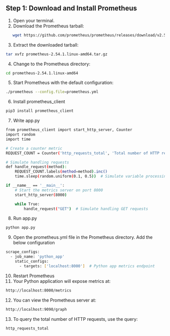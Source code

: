 ## Step 1: Download and Install Prometheus

1. Open your terminal.
2. Download the Prometheus tarball:

```bash
   wget https://github.com/prometheus/prometheus/releases/download/v2.54.1/prometheus-2.54.1.linux-amd64.tar.gz
```

3. Extract the downloaded tarball:

```bash
tar xvfz prometheus-2.54.1.linux-amd64.tar.gz
```

4. Change to the Prometheus directory:
```bash
cd prometheus-2.54.1.linux-amd64
```

5. Start Prometheus with the default configuration:

```bash
./prometheus --config.file=prometheus.yml
```

6. Install prometheus_client
```bash
pip3 install prometheus_client
```

7. Write app.py
```bash
from prometheus_client import start_http_server, Counter
import random
import time

# Create a counter metric
REQUEST_COUNT = Counter('http_requests_total', 'Total number of HTTP requests', ['method'])

# Simulate handling requests
def handle_request(method):
    REQUEST_COUNT.labels(method=method).inc()
    time.sleep(random.uniform(0.1, 0.5))  # Simulate variable processing time

if __name__ == '__main__':
    # Start the metrics server on port 8000
    start_http_server(8000)

    while True:
        handle_request("GET")  # Simulate handling GET requests
```
8. Run app.py
```bash
python app.py
```
9. Open the prometheus.yml file in the Prometheus directory. Add the below configuration
```bash
scrape_configs:
  - job_name: 'python_app'
    static_configs:
      - targets: ['localhost:8000']  # Python app metrics endpoint
```
10. Restart Prometheus
11. Your Python application will expose metrics at:
```bash
http://localhost:8000/metrics
```
12. You can view the Prometheus server at:
```bash
http://localhost:9090/graph
```
13. To query the total number of HTTP requests, use the query:
```bash
http_requests_total
```
